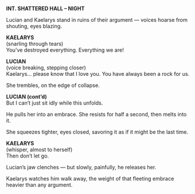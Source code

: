 **INT. SHATTERED HALL – NIGHT**

Lucian and Kaelarys stand in ruins of their argument — voices hoarse from shouting, eyes blazing.

**KAELARYS**  
(snarling through tears)  
You’ve destroyed everything. Everything we are!

**LUCIAN**  
(voice breaking, stepping closer)  
Kaelarys… please know that I love you. You have always been a rock for us.

She trembles, on the edge of collapse.

**LUCIAN (cont’d)**  
But I can’t just sit idly while this unfolds.

He pulls her into an embrace. She resists for half a second, then melts into it.

She squeezes tighter, eyes closed, savoring it as if it might be the last time.

**KAELARYS**  
(whisper, almost to herself)  
Then don’t let go.

Lucian’s jaw clenches — but slowly, painfully, he releases her.

Kaelarys watches him walk away, the weight of that fleeting embrace heavier than any argument.
